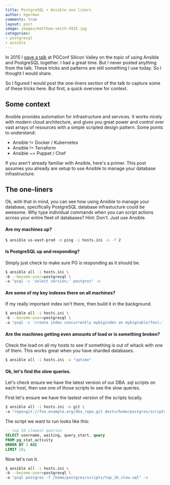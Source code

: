```yaml
---
title: PostgreSQL + Ansible one liners
author: kgorman
comments: true
layout: post
image: images/matthew-smith-5935.jpg
categories:
- postgresql
- ansible
---
```

In 2015 I [gave a talk](https://github.com/kgorman/presentations/blob/master/2015/ansible_for_database_management/abstract.md) at PGConf Silicon Valley on the topic of using Ansible and PostgreSQL together. I had a great time. But I never posted anything from the talk. These tricks and patterns are still something I use today. So I thought I would share.

<!--more-->

So I figured I would post the one-liners section of the talk to capture some of these tricks here. But first, a quick overview for context.

## Some context

Ansible provides automation for infrastructure and services. It works nicely with modern cloud architecture, and gives you great power and control over vast arrays of resources with a simple scripted design pattern. Some points to understand:

- Ansible != Docker / Kubernetes
- Ansible != Terraform
- Ansible ~= Puppet / Chef

If you aren't already familiar with Ansible, here's a primer. This post assumes you already are setup to use Ansible to manage your database infrastructure.

## The one-liners

Ok, with that in mind, you can see how using Ansible to manage your database, specifically PostgreSQL database infrastucture could be awesome. Why type individual commands when you can script actions across your entire fleet of databases? Hint: Don't. Just use Ansible.

#### Are my machines up?

```bash
$ ansible us-east-prod -m ping -i hosts.ini -o -f 2
```

#### Is PostgreSQL up and responding?

Simply just check to make sure PG is responding as it should be.

```bash
$ ansible all -i hosts.ini \
-b --become-user=postgresql \
-a "psql -c 'select version;' postgres" -o
```

#### Are some of my key indexes there on all machines?

If my really important index isn't there, then build it in the background.

```bash
$ ansible all -i hosts.ini \
-b --become-user=postgresql \
-a "psql -c 'create index concurrently mybigindex on mybigtable(foo);' postgres" -o
```

#### Are the machines getting even amounts of load or is something broken?

Check the load on all my hosts to see if something is out of whack with one of them. This works great when you have sharded databases.

```bash
$ ansible all -i hosts.ini -a "uptime"
```

#### Ok, let's find the slow queries.

Let's check ensure we have the latest version of our DBA .sql scripts on each host, then use one of those scripts to see the slow queries.

First let's ensure we have the lastest version of the scripts locally.
```bash
$ ansible all -i hosts.ini -m git \
-a "repo=git://foo.example.org/dba_repo.git dest=/home/postgres/scripts/ version=HEAD"
```

The script we want to run looks like this:
```sql
-- top 10 slowest queries
SELECT username, waiting, query_start, query
FROM pg_stat_activity
ORDER BY 3 ASC
LIMIT 10;
```

Now let's run it.

```bash
$ ansible all -i hosts.ini \
-b --become-user=postgresql \
-a "psql postgres -f /home/postgres/scripts/top_10_slow.sql" -o
```

